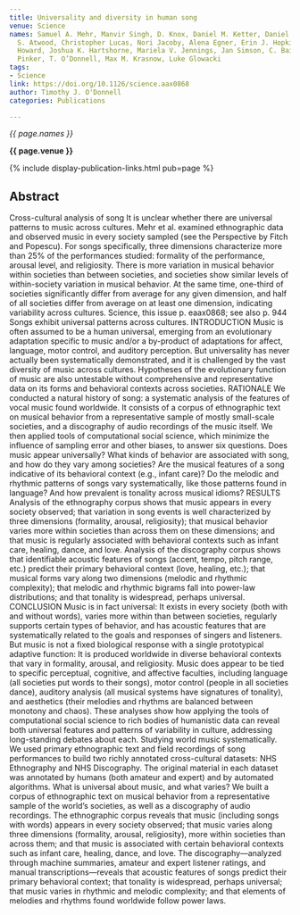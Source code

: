 ```yaml
---
title: Universality and diversity in human song
venue: Science
names: Samuel A. Mehr, Manvir Singh, D. Knox, Daniel M. Ketter, Daniel Pickens-Jones,
  S. Atwood, Christopher Lucas, Nori Jacoby, Alena Egner, Erin J. Hopkins, Rhea M.
  Howard, Joshua K. Hartshorne, Mariela V. Jennings, Jan Simson, C. Bainbridge, S.
  Pinker, T. O’Donnell, Max M. Krasnow, Luke Glowacki
tags:
- Science
link: https://doi.org/10.1126/science.aax0868
author: Timothy J. O'Donnell
categories: Publications

---
```


*{{ page.names }}*

**{{ page.venue }}**

{% include display-publication-links.html pub=page %}

## Abstract

Cross-cultural analysis of song It is unclear whether there are universal patterns to music across cultures. Mehr et al. examined ethnographic data and observed music in every society sampled (see the Perspective by Fitch and Popescu). For songs specifically, three dimensions characterize more than 25% of the performances studied: formality of the performance, arousal level, and religiosity. There is more variation in musical behavior within societies than between societies, and societies show similar levels of within-society variation in musical behavior. At the same time, one-third of societies significantly differ from average for any given dimension, and half of all societies differ from average on at least one dimension, indicating variability across cultures. Science, this issue p. eaax0868; see also p. 944 Songs exhibit universal patterns across cultures. INTRODUCTION Music is often assumed to be a human universal, emerging from an evolutionary adaptation specific to music and/or a by-product of adaptations for affect, language, motor control, and auditory perception. But universality has never actually been systematically demonstrated, and it is challenged by the vast diversity of music across cultures. Hypotheses of the evolutionary function of music are also untestable without comprehensive and representative data on its forms and behavioral contexts across societies. RATIONALE We conducted a natural history of song: a systematic analysis of the features of vocal music found worldwide. It consists of a corpus of ethnographic text on musical behavior from a representative sample of mostly small-scale societies, and a discography of audio recordings of the music itself. We then applied tools of computational social science, which minimize the influence of sampling error and other biases, to answer six questions. Does music appear universally? What kinds of behavior are associated with song, and how do they vary among societies? Are the musical features of a song indicative of its behavioral context (e.g., infant care)? Do the melodic and rhythmic patterns of songs vary systematically, like those patterns found in language? And how prevalent is tonality across musical idioms? RESULTS Analysis of the ethnography corpus shows that music appears in every society observed; that variation in song events is well characterized by three dimensions (formality, arousal, religiosity); that musical behavior varies more within societies than across them on these dimensions; and that music is regularly associated with behavioral contexts such as infant care, healing, dance, and love. Analysis of the discography corpus shows that identifiable acoustic features of songs (accent, tempo, pitch range, etc.) predict their primary behavioral context (love, healing, etc.); that musical forms vary along two dimensions (melodic and rhythmic complexity); that melodic and rhythmic bigrams fall into power-law distributions; and that tonality is widespread, perhaps universal. CONCLUSION Music is in fact universal: It exists in every society (both with and without words), varies more within than between societies, regularly supports certain types of behavior, and has acoustic features that are systematically related to the goals and responses of singers and listeners. But music is not a fixed biological response with a single prototypical adaptive function: It is produced worldwide in diverse behavioral contexts that vary in formality, arousal, and religiosity. Music does appear to be tied to specific perceptual, cognitive, and affective faculties, including language (all societies put words to their songs), motor control (people in all societies dance), auditory analysis (all musical systems have signatures of tonality), and aesthetics (their melodies and rhythms are balanced between monotony and chaos). These analyses show how applying the tools of computational social science to rich bodies of humanistic data can reveal both universal features and patterns of variability in culture, addressing long-standing debates about each. Studying world music systematically. We used primary ethnographic text and field recordings of song performances to build two richly annotated cross-cultural datasets: NHS Ethnography and NHS Discography. The original material in each dataset was annotated by humans (both amateur and expert) and by automated algorithms. What is universal about music, and what varies? We built a corpus of ethnographic text on musical behavior from a representative sample of the world’s societies, as well as a discography of audio recordings. The ethnographic corpus reveals that music (including songs with words) appears in every society observed; that music varies along three dimensions (formality, arousal, religiosity), more within societies than across them; and that music is associated with certain behavioral contexts such as infant care, healing, dance, and love. The discography—analyzed through machine summaries, amateur and expert listener ratings, and manual transcriptions—reveals that acoustic features of songs predict their primary behavioral context; that tonality is widespread, perhaps universal; that music varies in rhythmic and melodic complexity; and that elements of melodies and rhythms found worldwide follow power laws.